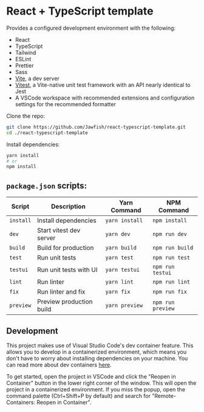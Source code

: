 # React + TypeScript template

Provides a configured development environment with the following:

- React
- TypeScript
- Tailwind
- ESLint
- Prettier
- Sass
- [Vite](https://vitejs.dev/guide/why.html), a dev server
- [Vitest](https://vitest.dev/guide/why.html), a Vite-native unit test framework with an API nearly identical to Jest
- A VSCode workspace with recommended extensions and configuration settings for the recommended formatter


Clone the repo:
```bash
git clone https://github.com/Jawfish/react-typescript-template.git
cd ./react-typescript-template
```

Install dependencies:
```bash
yarn install
# or
npm install
```

## `package.json` scripts:

| Script    | Description              | Yarn Command   | NPM Command       |
| --------- | ------------------------ | -------------- | ----------------- |
| `install` | Install dependencies     | `yarn install` | `npm install`     |
| `dev`     | Start vitest dev server  | `yarn dev`     | `npm run dev`     |
| `build`   | Build for production     | `yarn build`   | `npm run build`   |
| `test`    | Run unit tests           | `yarn test`    | `npm run test`    |
| `testui`  | Run unit tests with UI   | `yarn testui`  | `npm run testui`  |
| `lint`    | Run linter               | `yarn lint`    | `npm run lint`    |
| `fix`     | Run linter and fix       | `yarn fix`     | `npm run fix`     |
| `preview` | Preview production build | `yarn preview` | `npm run preview` |

## Development
This project makes use of Visual Studio Code's dev container feature. This allows you to develop in a containerized environment, which means you don't have to worry about installing dependencies on your machine. You can read more about dev containers [here](https://code.visualstudio.com/docs/remote/containers).

To get started, open the project in VSCode and click the "Reopen in Container" button in the lower right corner of the window. This will open the project in a containerized environment. If you miss the popup, open the command palette (Ctrl+Shift+P by default) and search for "Remote-Containers: Reopen in Container".